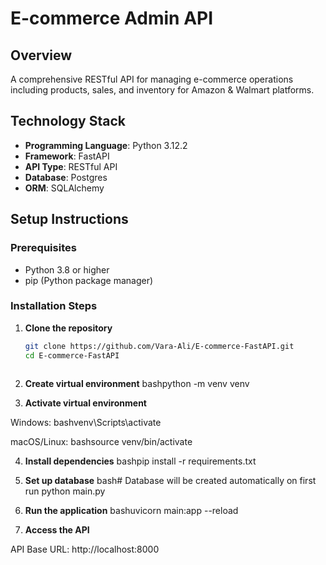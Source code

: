 # E-commerce Admin API

## Overview
A comprehensive RESTful API for managing e-commerce operations including products, sales, and inventory for Amazon & Walmart platforms.

## Technology Stack
- **Programming Language**: Python 3.12.2
- **Framework**: FastAPI
- **API Type**: RESTful API
- **Database**: Postgres
- **ORM**: SQLAlchemy

## Setup Instructions

### Prerequisites
- Python 3.8 or higher
- pip (Python package manager)

### Installation Steps

1. **Clone the repository**
   ```bash
   git clone https://github.com/Vara-Ali/E-commerce-FastAPI.git
   cd E-commerce-FastAPI



2. **Create virtual environment**
bashpython -m venv venv

3. **Activate virtual environment**

Windows:
bashvenv\Scripts\activate

macOS/Linux:
bashsource venv/bin/activate



4. **Install dependencies**
bashpip install -r requirements.txt

5. **Set up database**
bash# Database will be created automatically on first run
python main.py

6. **Run the application**
bashuvicorn main:app --reload

7. **Access the API**

API Base URL: http://localhost:8000

